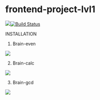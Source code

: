# frontend-project-lvl1
<a href="https://codeclimate.com/github/ankoz2000/frontend-project-lvl1/maintainability"><img src="https://api.codeclimate.com/v1/badges/8019c68ea422f462d33d/maintainability" /></a>[![Build Status](https://travis-ci.org/ankoz2000/frontend-project-lvl1.svg?branch=master)](https://travis-ci.org/ankoz2000/frontend-project-lvl1)

INSTALLATION

1. Brain-even

<a href="https://asciinema.org/a/259995" target="_blank"><img src="https://asciinema.org/a/259995.svg" /></a>

2. Brain-calc

<a href="https://asciinema.org/a/259997" target="_blank"><img src="https://asciinema.org/a/259997.svg" /></a>

3. Brain-gcd

<a href="https://asciinema.org/a/260002" target="_blank"><img src="https://asciinema.org/a/260002.svg" /></a>
